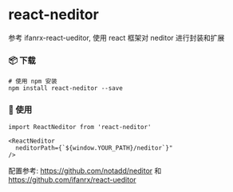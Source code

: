 # react-neditor

参考 ifanrx-react-ueditor, 使用 react 框架对 neditor 进行封装和扩展

### 📦 下载

```
# 使用 npm 安装
npm install react-neditor --save
```

### 🔨 使用

```
import ReactNeditor from 'react-neditor'

<ReactNeditor
  neditorPath={`${window.YOUR_PATH}/neditor`}"
/>
```
配置参考: https://github.com/notadd/neditor 和 https://github.com/ifanrx/react-ueditor